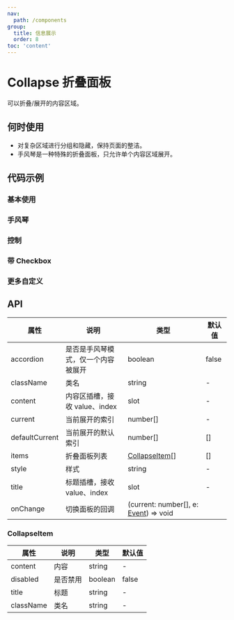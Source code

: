 ```yaml
---
nav:
  path: /components
group:
  title: 信息展示
  order: 8
toc: 'content'
---
```


# Collapse 折叠面板

<!-- <code src="../../docs/components/compatibility.tsx" inline="true"></code> -->

可以折叠/展开的内容区域。

## 何时使用

- 对复杂区域进行分组和隐藏，保持页面的整洁。
- 手风琴是一种特殊的折叠面板，只允许单个内容区域展开。

## 代码示例

### 基本使用

<code src='../../demo/pages/Collapse/index'></code>

### 手风琴

<!-- <code src='pages/CollapseAccordion/index'></code> -->

### 控制

<!-- <code src='pages/CollapseControl/index'></code> -->

### 带 Checkbox

<code src="../../demo/pages/CollapseWithCheckbox/index"></code>

### 更多自定义

<!-- <code src='pages/CollapseCustom/index'></code> -->


## API

| 属性       | 说明                         | 类型        | 默认值 |
| ---------- | ---------------------------- | ----------- | ------ |
| accordion  | 是否是手风琴模式，仅一个内容被展开 | boolean     | false  |
| className  | 类名                          | string      | -      | 
| content    | 内容区插槽，接收 value、index | slot        | -      | 
| current    | 当前展开的索引                 | number[]    | -      | 
| defaultCurrent | 当前展开的默认索引         | number[]    | []     |  
| items      | 折叠面板列表                   | [CollapseItem](#collapseitem)[] | [] |  
| style      | 样式                          | string      | -      | 
| title      | 标题插槽，接收 value、index   | slot        | -      | 
| onChange   | 切换面板的回调                 | (current: number[], e: [Event](https://opendocs.alipay.com/mini/framework/event-object)) => void |

### CollapseItem

| 属性       | 说明      | 类型    | 默认值 |
| ---------- | --------- | ------- | ------ |
| content    | 内容      | string  | -      |
| disabled   | 是否禁用   | boolean | false  |
| title      | 标题      | string  | -      |
| className  | 类名      | string  | -      |
